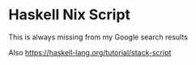 # Haskell Nix Script

This is always missing from my Google search results

Also <https://haskell-lang.org/tutorial/stack-script>
